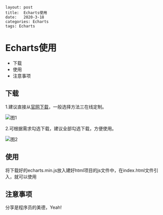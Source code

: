 ```
layout: post
title:  Echarts使用
date:   2020-3-18
categories: Echarts
tags: Echarts
```











# Echarts使用

- 下载
- 使用
- 注意事项

## 下载

1.建议直接从[官网下载](https://www.echartsjs.com/zh/download.html)，一般选择方法三在线定制。

![图1](C:\Users\Administrator\Desktop\echarts1.png)

 2.可根据需求勾选下载，建议全部勾选下载，方便使用。

![图2](C:\Users\Administrator\Desktop\ercharts2.png)



## 使用

将下载好的echarts.min.js放入建好html项目的js文件中，在index.html文件引入，就可以使用

## 注意事项

分享是程序员的美德，Yeah!